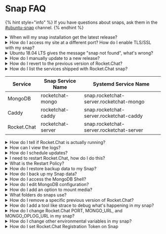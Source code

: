 # Snap FAQ

{% hint style="info" %}
If you have questions about snaps, ask them in the [#ubuntu-snap](https://open.rocket.chat/channel/ubuntu-snap) channel.
{% endhint %}

<details>

<summary>When will my snap installation get the latest release?</summary>

Snaps are one of our biggest install base. They are also auto-updating. As a result, we like to spend more time testing before releasing. Updated Snaps are usually released around the 15th of the month - around two weeks after a new release. This gives us time to look for issues, so you don't have to. If you have special requirements and need to use the latest release immediately, please consider another installation method, e.g., docker.

</details>

<details>

<summary>How do I access my site at a different port? How do I enable TLS/SSL with my snap?</summary>

You can change the default port (3000) to something else by changing the port configuration option. For example, if you wanted to change the HTTP port to 8080 instead of 3000:

```
sudo snap set rocketchat-server port=8080
```

Ensure you restart the `rocketchat-service` service afterward for the change to take effect. **You only need to restart the Rocket.Chat application itself, not the database or Caddy**.

For enabling TLS/SSL, check out our guide for enabling caddy [here](auto-ssl-with-snaps.md).

</details>

<details>

<summary>Ubuntu 18.04 LTS gives the message "snap not found", what's wrong?</summary>

Make sure you're using x64 or amd64 (or armhf) images, especially on VPS or VMs. x86 (32-bit) is not supported.

</details>

<details>

<summary>How do I manually update to a new release?</summary>

While updates happen automatically, usually within 6 hours from the time of release, you can update manually by issuing this command:

```
sudo snap refresh rocketchat-server
```

</details>

<details>

<summary>How do I revert to the previous version of Rocket.Chat?</summary>

```
sudo snap revert rocketchat-server
```

</details>

<details>

<summary>How do I list the services shipped with Rocket.Chat snap?</summary>

The Rocket.Chat snap provides three services. Outside of the snap context, globally, each service is named like `snap.<SnapName>.<SnapServiceName>`. Look at the table to have a better understanding.

You can check the list of services yourself with:

```
snap info rocketchat-server
```

Look for the `services` section.



</details>



| Service     | Snap Service Name | Systemd Service Name                     |
| ----------- | ----------------- | ---------------------------------------- |
| MongoDB     | rocketchat-mongo  | snap.rocketchat-server.rocketchat-mongo  |
| Caddy       | rocketchat-caddy  | snap.rocketchat-server.rocketchat-caddy  |
| Rocket.Chat | rocketchat-server | snap.rocketchat-server.rocketchat-server |

<details>

<summary>How do I tell if Rocket.Chat is actually running?</summary>

You can check whether either or all of them are running or not with the following command:

```bash
snap services rocketchat-server
```

Look into the third column (`Current`) that logs the current state of the services.

Another option is to use the `systemctl` command. To quickly check if a service is active or not, use the `is-active` subcommand or the more well-known `status` subcommand. See the table above to know the name of the service you want to inspect.

```
systemctl is-active snap.rocketchat-server.rocketchat-mongo
systemctl is-active snap.rocketchat-server.rocketchat-caddy
systemctl is-active snap.rocketchat-server.rocketchat-server
```

Or use the `status` subcommand:

```
systemctl status snap.rocketchat-server.rocketchat-mongo
systemctl status snap.rocketchat-server.rocketchat-caddy
systemctl status snap.rocketchat-server.rocketchat-server
```

</details>

<details>

<summary>How can I view the logs?</summary>

You can either use the `snap logs` command, or the systemd alternative, `journalctl`. Always refer to [this table](snap-faq.md#how-do-i-list-the-services-shipped-with-rocket.chat-snap) to know which service name to use where.

Using `snap logs`:

```
sudo snap logs -f rocketchat-server.rocketchat-server
sudo snap logs -f rocketchat-server.rocketchat-mongo
sudo snap logs -f rocketchat-server.rocketchat-caddy
```

To see the logs from Rocket.Chat using `journalctl`:

```
sudo journalctl -fu snap.rocketchat-server.rocketchat-server
```

To see the logs from Mongo or Caddy:

```
sudo journalctl -fu snap.rocketchat-server.rocketchat-mongo
sudo journalctl -fu snap.rocketchat-server.rocketchat-caddy
```

</details>

<details>

<summary>How do I schedule updates?</summary>

If you don't want snaps just updating when available, you can set when your snaps will update.

The following example asks the system only to update snaps between 4.00am and 7.00am, and 7.00pm and 10:10pm:

```
sudo snap set system refresh.timer=4:00-7:00,19:00-22:10
```

You can find more about your options in the [snapcraft documentation](https://snapcraft.io/docs/keeping-snaps-up-to-date#heading--controlling-updates).

</details>

<details>

<summary>I need to restart Rocket.Chat, how do I do this?</summary>

This follows the similar structure as many of the previous questions. You can use both the `snap` command or `systemctl` to restart RocketChat.

With `snap` you get the added benefit of restarting all of the services with a single command:

```
sudo snap restart rocketchat-server
```

You can also restart each service individually:

```
sudo snap restart rocketchat-server.rocketchat-server
sudo snap restart rocketchat-server.rocketchat-mongo
sudo snap restart rocketchat-server.rocketchat-caddy
```

To restart Rocket.Chat using `systemctl`:

```
sudo systemctl restart snap.rocketchat-server.rocketchat-server
```

Mongo and Caddy can similarly be restarted:

```
sudo systemctl restart snap.rocketchat-server.rocketchat-mongo 
sudo systemctl restart snap.rocketchat-server.rocketchat-caddThis follows the similar structure as many of the previous questions. You can use both the snap command or systemctl to restart RocketChat.
With snap you get the added benefit of restarting all of the services with a single command:
sudo snap restart rocketchat-server
You can also restart each service individually:
sudo snap restart rocketchat-server.rocketchat-server
sudo snap restart rocketchat-server.rocketchat-mongo
sudo snap restart rocketchat-server.rocketchat-caddy
To restart Rocket.Chat using systemctl:
sudo systemctl restart snap.rocketchat-server.rocketchat-server
Mongo and Caddy can similarly be restarted:
sudo systemctl restart snap.rocketchat-server.rocketchat-mongo 
sudo systemctl restart snap.rocketchat-server.rocketchat-cadd
```

</details>

<details>

<summary>What is the Restart Policy?</summary>

The snap's policy is to restart on failure.

</details>

<details>

<summary>How do I restore backup data to my Snap?</summary>

See [snap-backup-and-restore.md](snap-backup-and-restore.md "mention").

</details>

<details>

<summary>How do I back up my Snap data?</summary>

See [snap-backup-and-restore.md](snap-backup-and-restore.md "mention")

</details>

<details>

<summary>How do I access the MongoDB Shell?</summary>

You might want to access the mongo shell shipped with our Rocket.Chat snap. To do so, run:

```
rocketchat-server.mongo
```

</details>

<details>

<summary>How do I edit MongoDB configuration?</summary>

You can find the mongod configuration file in `/var/snap/rocketchat-server/current/mongod.conf`.

</details>

<details>

<summary>How do I add an option to mount media?</summary>

The interface providing the ability to access removable media is not automatically connected upon installation, so if you'd like to use external storage (or otherwise use a device in `/media` for data), you need to give the snap permission to access removable media by connecting that interface:

```
sudo snap connect rocketchat-server:removable-media
```

</details>

<details>

<summary>What folders do snaps use?</summary>

* Your actual snap files for each version of Rocket.Chat are copied to: `/var/lib/snapd/snaps` and they are mounted in read-only mode.

<!---->

* Your snap common directory is: `/var/snap/rocketchat-server/common/`; file uploads to disk and the database are stored here.

<!---->

* Your snap data directory is `/var/snap/rocketchat-server/<version>`; this is a versioned folder.

<!---->

* You can access the current snap data directory at `/var/snap/rocketchat-server/current`.

</details>

<details>

<summary>How do I remove a specific previous version of Rocket.Chat?</summary>

You can do this by issuing the following command, where `N` is the desired version:

```
snap remove --revision=N rocketchat-server
```

</details>

<details>

<summary>How do I add a tool like strace to debug what's happening in my snap?</summary>

```
snapcraft prime
snap try prime --devmode
cp /usr/bin/strace prime
snap run <snap.app> --shell
sudo ./strace
```

</details>

<details>

<summary>How do I change Rocket.Chat PORT, MONGO_URL, and MONGO_OPLOG_URL in my snap?</summary>



Starting from release 0.73, it is possible to configure these environmental variables through snap hooks like this:

```bash
sudo snap set rocketchat-server port=<another-port>
sudo snap set rocketchat-server mongo-url=mongodb://<your-url>:<your-port>/<your-db-name>
sudo snap set rocketchat-server mongo-oplog-url=mongodb://<your-url>:<your-port>/local
```

Remember to restart rocket.chat service after setting new values:

```bash
sudo systemctl restart snap.rocketchat-server.rocketchat-server.service
```

This is an example to run rocket.chat on port 4000 instead of 3000 and set database name to rocketchat instead of parties:

```bash
sudo snap set rocketchat-server port=4000
sudo snap set rocketchat-server mongo-url=mongodb://localhost:27017/rocketchat
sudo systemctl restart snap.rocketchat-server.rocketchat-server.service
```

</details>

<details>

<summary>How do I change other environmental variables in my snap?</summary>

Starting from release 0.73, it is possible to overwrite any Rocket.Chat environmental variables dropping files ending in `.env` in $SNAP\_COMMON directory (`/var/snap/rocketchat-server/common/`), for example, you can create a file to change SMTP settings:

```bash
cat /var/snap/rocketchat-server/common/overwrite-smtp.env
OVERWRITE_SETTING_SMTP_Host=my.smtp.server.com
```

Remember to restart rocket.chat service after creating .env files:

```bash
sudo systemctl restart snap.rocketchat-server.rocketchat-server.service
```

More than one .env file is allowed, and more than one environmental variable defined per file is allowed.

</details>

<details>

<summary>How do I set Rocket.Chat Registration Token on Snap</summary>

To set a registration token for your server, create any file ending in `.env` under `/var/snap/rocketchat-server/current/` with content:

```
REG_TOKEN=<your token>
```

Then restart your server

```
sudo systemctl restart snap.rocketchat-server.rocketchat-server
```

</details>
